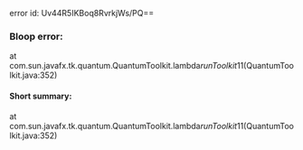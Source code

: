 error id: Uv44R5IKBoq8RvrkjWs/PQ==
### Bloop error:

at com.sun.javafx.tk.quantum.QuantumToolkit.lambda$runToolkit$11(QuantumToolkit.java:352)
#### Short summary: 

at com.sun.javafx.tk.quantum.QuantumToolkit.lambda$runToolkit$11(QuantumToolkit.java:352)